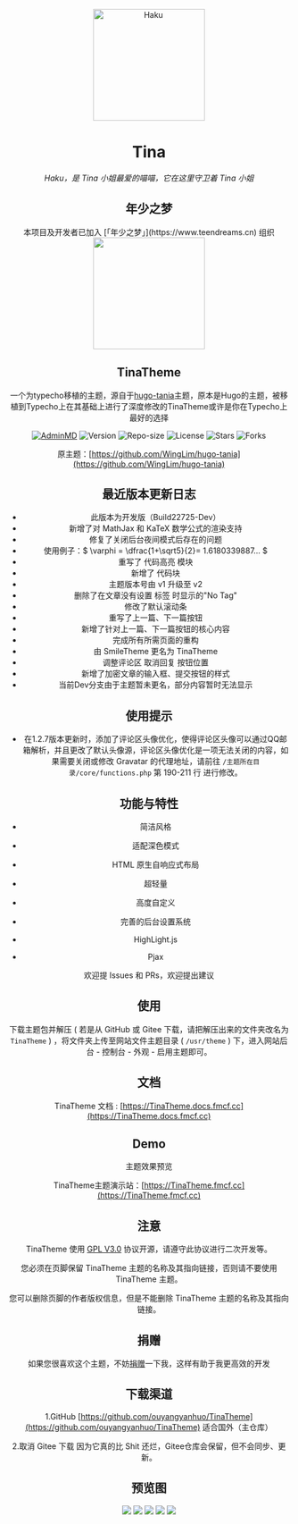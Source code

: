 <p align="center">
    <img src="https://tva4.sinaimg.cn/large/008aATBzgy1h4k9e3x97nj30qe0qetd8.jpg" width="200" height="200" alt="Haku">
</p>

<div align="center">

# Tina

_Haku，是 Tina 小姐最爱的喵喵，它在这里守卫着 Tina 小姐_

## 年少之梦

<div align="center">
本项目及开发者已加入 [「年少之梦」](https://www.teendreams.cn) 组织
<a href="https://www.teendreams.cn/" target="_blank" ><img width="200px" height="200px" src="https://s2.loli.net/2022/07/21/MmO4cGWazgjrlTd.png"></a>
</div>

## TinaTheme

一个为typecho移植的主题，源自于[hugo-tania](https://github.com/WingLim/hugo-tania)主题，原本是Hugo的主题，被移植到Typecho上在其基础上进行了深度修改的TinaTheme或许是你在Typecho上最好的选择

[![AdminMD](https://img.shields.io/badge/Magneto-TinaTheme-brightgreen?style=for-the-badge)](https://fmcf.cc/technology/523/)
![Version](https://img.shields.io/badge/Version-2.0.0-critical?style=for-the-badge)
![Repo-size](https://img.shields.io/github/languages/code-size/ouyangyanhuo/TinaTheme?style=for-the-badge)
![License](https://img.shields.io/github/license/ouyangyanhuo/TinaTheme?style=for-the-badge)
![Stars](https://img.shields.io/github/stars/ouyangyanhuo/TinaTheme?style=for-the-badge)
![Forks](https://img.shields.io/github/forks/ouyangyanhuo/TinaTheme?style=for-the-badge&k)

原主题：[https://github.com/WingLim/hugo-tania](https://github.com/WingLim/hugo-tania)

## 最近版本更新日志

- 此版本为开发版（Build22725-Dev）
- 新增了对 MathJax 和 KaTeX 数学公式的渲染支持
- 修复了关闭后台夜间模式后存在的问题
- 使用例子：$ \varphi = \dfrac{1+\sqrt5}{2}= 1.6180339887… $
- 重写了 代码高亮 模块
- 新增了 代码块
- 主题版本号由 v1 升级至 v2
- 删除了在文章没有设置 标签 时显示的"No Tag"
- 修改了默认滚动条
- 重写了上一篇、下一篇按钮
- 新增了针对上一篇、下一篇按钮的核心内容
- 完成所有所需页面的重构
- 由 SmileTheme 更名为 TinaTheme
- 调整评论区 取消回复 按钮位置
- 新增了加密文章的输入框、提交按钮的样式
- 当前Dev分支由于主题暂未更名，部分内容暂时无法显示

## 使用提示

- 在1.2.7版本更新时，添加了评论区头像优化，使得评论区头像可以通过QQ邮箱解析，并且更改了默认头像源，评论区头像优化是一项无法关闭的内容，如果需要关闭或修改 Gravatar 的代理地址，请前往 `/主题所在目录/core/functions.php` 第 190-211 行 进行修改。

## 功能与特性

- 简洁风格

- 适配深色模式

- HTML 原生自响应式布局

- 超轻量

- 高度自定义

- 完善的后台设置系统

- HighLight.js

- Pjax

欢迎提 Issues 和 PRs，欢迎提出建议

## 使用
下载主题包并解压 ( 若是从 GitHub 或 Gitee 下载，请把解压出来的文件夹改名为 `TinaTheme` ) ，将文件夹上传至网站文件主题目录 ( `/usr/theme` ) 下，进入网站后台 - 控制台 - 外观 - 启用主题即可。

## 文档

TinaTheme 文档 : [https://TinaTheme.docs.fmcf.cc](https://TinaTheme.docs.fmcf.cc)

## Demo

主题效果预览

TinaTheme主题演示站：[https://TinaTheme.fmcf.cc](https://TinaTheme.fmcf.cc)

## 注意

TinaTheme 使用 [GPL V3.0](https://github.com/ouyangyanhuo/TinaTheme/blob/main/LICENSE) 协议开源，请遵守此协议进行二次开发等。

您必须在页脚保留 TinaTheme 主题的名称及其指向链接，否则请不要使用 TinaTheme 主题。

您可以删除页脚的作者版权信息，但是不能删除 TinaTheme 主题的名称及其指向链接。

## 捐赠

如果您很喜欢这个主题，不妨[捐赠](https://www.verypoor.cn)一下我，这样有助于我更高效的开发

## 下载渠道

1.GitHub [https://github.com/ouyangyanhuo/TinaTheme](https://github.com/ouyangyanhuo/TinaTheme)  适合国外（主仓库）

2.取消 Gitee 下载 因为它真的比 Shit 还烂，Gitee仓库会保留，但不会同步、更新。

## 预览图
![](https://i.loli.net/2021/08/16/nmvW5uVKHChafsd.png)
![](https://i.loli.net/2021/08/16/sARYjilgO9MF2H1.png)
![](https://i.loli.net/2021/08/16/rcXL5KjbueZ6zQp.png)
![](https://i.loli.net/2021/08/16/wLxGjiPm6pZoyBt.png)
![](https://i.loli.net/2021/08/16/Cq1Dymtsur4eTAV.png)
